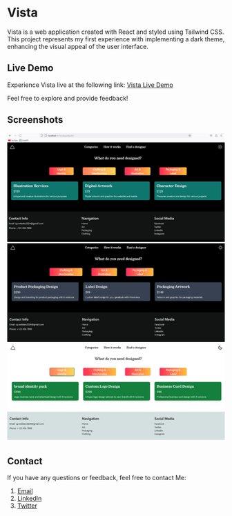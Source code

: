 # Vista

Vista is a web application created with React and styled using Tailwind CSS. This project represents my first experience with implementing a dark theme, enhancing the visual appeal of the user interface.

## Live Demo

Experience Vista live at the following link: [Vista Live Demo](https://vista-99.vercel.app)

Feel free to explore and provide feedback!


## Screenshots

![Screenshot 1](/screenshots/image1.png)
![Screenshot 2](/screenshots/image2.png)
![Screenshot 3](/screenshots/image3.png)



## Contact

If you have any questions or feedback, feel free to contact Me:

1. [Email](sp.webdev2024@gmai.com)
2. [LinkedIn](https://www.linkedin.com/in/sarhan-patel-20241c)
3. [Twitter](https://twitter.com/SarhanWebDev)

